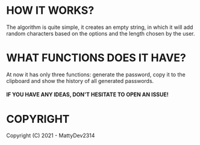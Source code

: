 # HOW IT WORKS?

The algorithm is quite simple, it creates an empty string, in which it will add random characters based on the options and the length chosen by the user.

# WHAT FUNCTIONS DOES IT HAVE?

At now it has only three functions: generate the password, copy it to the clipboard and show the history of all generated passwords.

#### IF YOU HAVE ANY IDEAS, DON'T HESITATE TO OPEN AN ISSUE!

# COPYRIGHT

Copyright (C) 2021 - MattyDev2314
